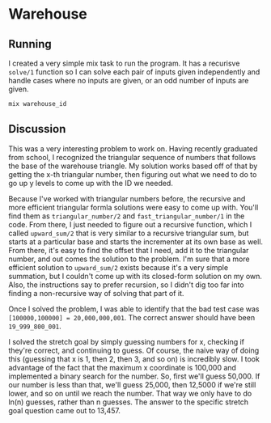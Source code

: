 # Warehouse

## Running

I created a very simple mix task to run the program. It has
a recurisve `solve/1` function so I can solve each pair of
inputs given independently and handle cases where no inputs
are given, or an odd number of inputs are given.

```bash
mix warehouse_id
```

## Discussion

This was a very interesting problem to work on. Having recently
graduated from school, I recognized the triangular sequence of
numbers that follows the base of the warehouse triangle. My
solution works based off of that by getting the x-th triangular
number, then figuring out what we need to do to go up y levels
to come up with the ID we needed.

Because I've worked with triangular numbers before, the recursive
and more efficient triangular formla solutions were easy to come
up with. You'll find them as `triangular_number/2` and
`fast_triangular_number/1` in the code. From there, I just needed
to figure out a recursive function, which I called `upward_sum/2`
that is very similar to a recursive triangular sum, but starts at a
particular base and starts the incrementer at its own base as well.
From there, it's easy to find the offset that I need, add it to the
triangular number, and out comes the solution to the problem. I'm
sure that a more efficient solution to `upward_sum/2` exists because
it's a very simple summation, but I couldn't come up with its
closed-form solution on my own. Also, the instructions say to
prefer recursion, so I didn't dig too far into finding a
non-recursive way of solving that part of it.

Once I solved the problem, I was able to identify that the bad test
case was `[100000,100000] = 20,000,000,001`. The correct answer should
have been `19_999_800_001`.

I solved the stretch goal by simply guessing numbers for x, checking
if they're correct, and continuing to guess. Of course, the naive
way of doing this (guessing that x is 1, then 2, then 3, and so on) is
incredibly slow. I took advantage of the fact that the maximum x
coordinate is 100,000 and implemented a binary search for the number.
So, first we'll guess 50,000. If our number is less than that, we'll
guess 25,000, then 12,5000 if we're still lower, and so on until we
reach the number. That way we only have to do ln(n) guesses, rather
than n guesses. The answer to the specific stretch goal question
came out to 13,457.
